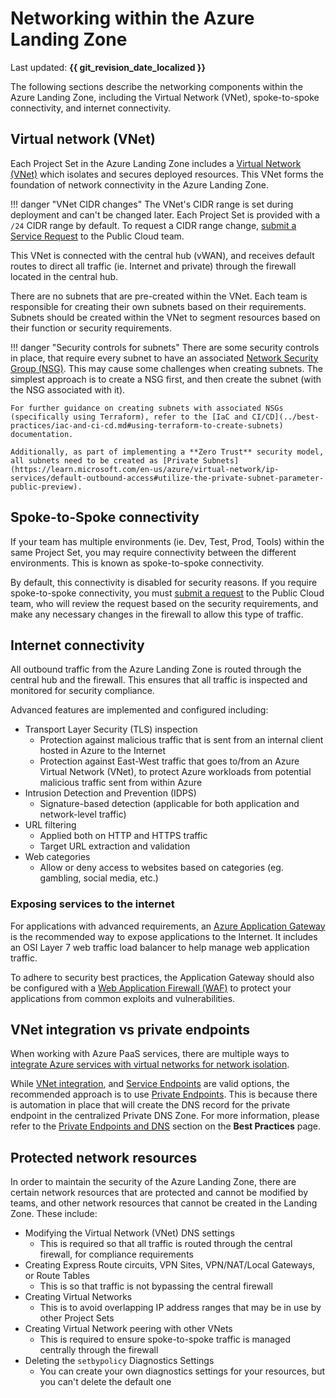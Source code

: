 # Networking within the Azure Landing Zone

Last updated: **{{ git_revision_date_localized }}**

The following sections describe the networking components within the Azure Landing Zone, including the Virtual Network (VNet), spoke-to-spoke connectivity, and internet connectivity.

## Virtual network (VNet)

Each Project Set in the Azure Landing Zone includes a [Virtual Network (VNet)](https://learn.microsoft.com/en-us/azure/virtual-network/virtual-networks-overview) which isolates and secures deployed resources. This VNet forms the foundation of network connectivity in the Azure Landing Zone.

!!! danger "VNet CIDR changes"
    The VNet's CIDR range is set during deployment and can't be changed later. Each Project Set is provided with a `/24` CIDR range by default. To request a CIDR range change, [submit a Service Request](https://citz-do.atlassian.net/servicedesk/customer/portal/3) to the Public Cloud team.

This VNet is connected with the central hub (vWAN), and receives default routes to direct all traffic (ie. Internet and private) through the firewall located in the central hub.

There are no subnets that are pre-created within the VNet. Each team is responsible for creating their own subnets based on their requirements. Subnets should be created within the VNet to segment resources based on their function or security requirements.

!!! danger "Security controls for subnets"
    There are some security controls in place, that require every subnet to have an associated [Network Security Group (NSG)](https://learn.microsoft.com/en-us/azure/virtual-network/network-security-groups-overview). This may cause some challenges when creating subnets. The simplest approach is to create a NSG first, and then create the subnet (with the NSG associated with it).

    For further guidance on creating subnets with associated NSGs (specifically using Terraform), refer to the [IaC and CI/CD](../best-practices/iac-and-ci-cd.md#using-terraform-to-create-subnets) documentation.

    Additionally, as part of implementing a **Zero Trust** security model, all subnets need to be created as [Private Subnets](https://learn.microsoft.com/en-us/azure/virtual-network/ip-services/default-outbound-access#utilize-the-private-subnet-parameter-public-preview).

## Spoke-to-Spoke connectivity

If your team has multiple environments (ie. Dev, Test, Prod, Tools) within the same Project Set, you may require connectivity between the different environments. This is known as spoke-to-spoke connectivity.
<!-- TODO: Update to point to the Firewall Request Form once it is released -->
By default, this connectivity is disabled for security reasons. If you require spoke-to-spoke connectivity, you must [submit a request](https://citz-do.atlassian.net/servicedesk/customer/portal/3) to the Public Cloud team, who will review the request based on the security requirements, and make any necessary changes in the firewall to allow this type of traffic.

## Internet connectivity

All outbound traffic from the Azure Landing Zone is routed through the central hub and the firewall. This ensures that all traffic is inspected and monitored for security compliance.

Advanced features are implemented and configured including:

- Transport Layer Security (TLS) inspection
  - Protection against malicious traffic that is sent from an internal client hosted in Azure to the Internet
  - Protection against East-West traffic that goes to/from an Azure Virtual Network (VNet), to protect Azure workloads from potential malicious traffic sent from within Azure
- Intrusion Detection and Prevention (IDPS)
  - Signature-based detection (applicable for both application and network-level traffic)
- URL filtering
  - Applied both on HTTP and HTTPS traffic
  - Target URL extraction and validation
- Web categories
  - Allow or deny access to websites based on categories (eg. gambling, social media, etc.)

### Exposing services to the internet

For applications with advanced requirements, an [Azure Application Gateway](https://learn.microsoft.com/en-us/azure/application-gateway/overview) is the recommended way to expose applications to the Internet. It includes an OSI Layer 7 web traffic load balancer to help manage web application traffic.

To adhere to security best practices, the Application Gateway should also be configured with a [Web Application Firewall (WAF)](https://learn.microsoft.com/en-us/azure/application-gateway/features#web-application-firewall) to protect your applications from common exploits and vulnerabilities.

## VNet integration vs private endpoints

When working with Azure PaaS services, there are multiple ways to [integrate Azure services with virtual networks for network isolation](https://learn.microsoft.com/en-us/azure/virtual-network/vnet-integration-for-azure-services).

While [VNet integration](https://learn.microsoft.com/en-us/azure/virtual-network/virtual-network-for-azure-services), and [Service Endpoints](https://learn.microsoft.com/en-us/azure/virtual-network/virtual-network-service-endpoints-overview) are valid options, the recommended approach is to use [Private Endpoints](https://learn.microsoft.com/en-us/azure/private-link/private-endpoint-overview). This is because there is automation in place that will create the DNS record for the private endpoint in the centralized Private DNS Zone. For more information, please refer to the [Private Endpoints and DNS](../best-practices/be-mindful.md#private-endpoints-and-dns) section on the **Best Practices** page.

## Protected network resources

In order to maintain the security of the Azure Landing Zone, there are certain network resources that are protected and cannot be modified by teams, and other network resources that cannot be created in the Landing Zone. These include:

- Modifying the Virtual Network (VNet) DNS settings
  - This is required so that all traffic is routed through the central firewall, for compliance requirements
- Creating Express Route circuits, VPN Sites, VPN/NAT/Local Gateways, or Route Tables
  - This is so that traffic is not bypassing the central firewall
- Creating Virtual Networks
  - This is to avoid overlapping IP address ranges that may be in use by other Project Sets
- Creating Virtual Network peering with other VNets
  - This is required to ensure spoke-to-spoke traffic is managed centrally through the firewall
- Deleting the `setbypolicy` Diagnostics Settings
  - You can create your own diagnostics settings for your resources, but you can't delete the default one
